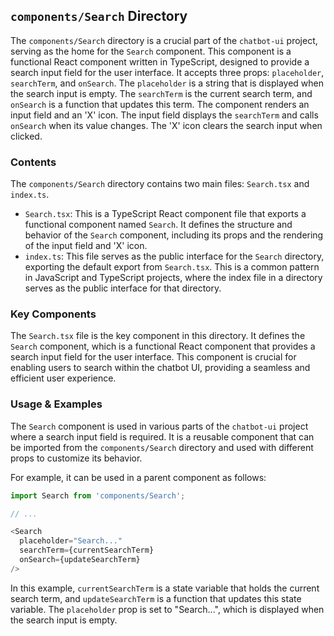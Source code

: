 
## `components/Search` Directory

The `components/Search` directory is a crucial part of the `chatbot-ui` project, serving as the home for the `Search` component. This component is a functional React component written in TypeScript, designed to provide a search input field for the user interface. It accepts three props: `placeholder`, `searchTerm`, and `onSearch`. The `placeholder` is a string that is displayed when the search input is empty. The `searchTerm` is the current search term, and `onSearch` is a function that updates this term. The component renders an input field and an 'X' icon. The input field displays the `searchTerm` and calls `onSearch` when its value changes. The 'X' icon clears the search input when clicked. 

### Contents

The `components/Search` directory contains two main files: `Search.tsx` and `index.ts`. 

- `Search.tsx`: This is a TypeScript React component file that exports a functional component named `Search`. It defines the structure and behavior of the `Search` component, including its props and the rendering of the input field and 'X' icon.
- `index.ts`: This file serves as the public interface for the `Search` directory, exporting the default export from `Search.tsx`. This is a common pattern in JavaScript and TypeScript projects, where the index file in a directory serves as the public interface for that directory.

### Key Components

The `Search.tsx` file is the key component in this directory. It defines the `Search` component, which is a functional React component that provides a search input field for the user interface. This component is crucial for enabling users to search within the chatbot UI, providing a seamless and efficient user experience.

### Usage & Examples

The `Search` component is used in various parts of the `chatbot-ui` project where a search input field is required. It is a reusable component that can be imported from the `components/Search` directory and used with different props to customize its behavior.

For example, it can be used in a parent component as follows:

```typescript
import Search from 'components/Search';

// ...

<Search
  placeholder="Search..."
  searchTerm={currentSearchTerm}
  onSearch={updateSearchTerm}
/>
```

In this example, `currentSearchTerm` is a state variable that holds the current search term, and `updateSearchTerm` is a function that updates this state variable. The `placeholder` prop is set to "Search...", which is displayed when the search input is empty.
